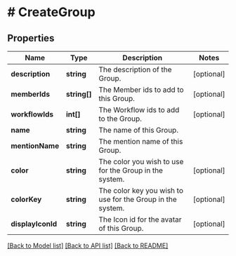 # # CreateGroup

## Properties

Name | Type | Description | Notes
------------ | ------------- | ------------- | -------------
**description** | **string** | The description of the Group. | [optional]
**memberIds** | **string[]** | The Member ids to add to this Group. | [optional]
**workflowIds** | **int[]** | The Workflow ids to add to the Group. | [optional]
**name** | **string** | The name of this Group. |
**mentionName** | **string** | The mention name of this Group. |
**color** | **string** | The color you wish to use for the Group in the system. | [optional]
**colorKey** | **string** | The color key you wish to use for the Group in the system. | [optional]
**displayIconId** | **string** | The Icon id for the avatar of this Group. | [optional]

[[Back to Model list]](../../README.md#models) [[Back to API list]](../../README.md#endpoints) [[Back to README]](../../README.md)
